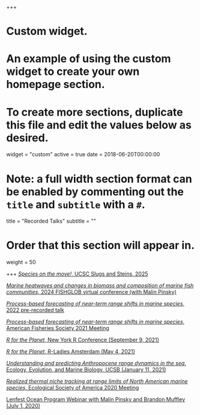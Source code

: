 +++
# Custom widget.
# An example of using the custom widget to create your own homepage section.
# To create more sections, duplicate this file and edit the values below as desired.
widget = "custom"
active = true
date = 2018-06-20T00:00:00

# Note: a full width section format can be enabled by commenting out the `title` and `subtitle` with a `#`.
title = "Recorded Talks"
subtitle = ""

# Order that this section will appear in.
weight = 50

+++
[*Species on the move!*, UCSC Slugs and Steins, 2025](https://www.youtube.com/watch?v=4Y-0w_ySBnE)

[*Marine heatwaves and changes in biomass and composition of marine fish communities,* 2024 FISHGLOB virtual conference (with Malin Pinsky)](https://youtu.be/37vAXBZ0n7w?si=Yldi9eUkYMRQ8xKo)

[*Process-based forecasting of near-term range shifts in marine species,* 2022 pre-recorded talk](https://youtu.be/B4aVoyzUWCI)

[*Process-based forecasting of near-term range shifts in marine species,* American Fisheries Society 2021 Meeting](https://youtu.be/hx0kgF_uKKY)

[*R for the Planet*, New York R Conference (September 9, 2021)](https://www.youtube.com/watch?v=S7JGflYoMh0)

[*R for the Planet*, R-Ladies Amsterdam (May 4, 2021)](https://www.youtube.com/watch?v=OhxAISoi2zE)

[*Understanding and predicting Anthropocene range dynamics in the sea*, Ecology, Evolution, and Marine Biology, UCSB (January 11, 2021)](https://youtu.be/-1II97FXJ5E)

[*Realized thermal niche tracking at range limits of North American marine species,* Ecological Society of America 2020 Meeting](https://youtu.be/sgM0_-8HJlQ)

[Lenfest Ocean Program Webinar with Malin Pinsky and Brandon Muffley (July 1, 2020)](https://youtu.be/gWjAWLvxVJw)